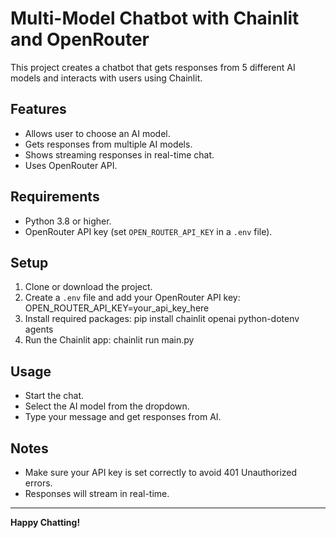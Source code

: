 # Multi-Model Chatbot with Chainlit and OpenRouter

This project creates a chatbot that gets responses from 5 different AI models and interacts with users using Chainlit.

## Features

- Allows user to choose an AI model.
- Gets responses from multiple AI models.
- Shows streaming responses in real-time chat.
- Uses OpenRouter API.

## Requirements

- Python 3.8 or higher.
- OpenRouter API key (set `OPEN_ROUTER_API_KEY` in a `.env` file).

## Setup

1. Clone or download the project.
2. Create a `.env` file and add your OpenRouter API key:
OPEN_ROUTER_API_KEY=your_api_key_here
3. Install required packages:
pip install chainlit openai python-dotenv agents
4. Run the Chainlit app:
chainlit run main.py
## Usage

- Start the chat.
- Select the AI model from the dropdown.
- Type your message and get responses from AI.

## Notes

- Make sure your API key is set correctly to avoid 401 Unauthorized errors.
- Responses will stream in real-time.

---

**Happy Chatting!**

